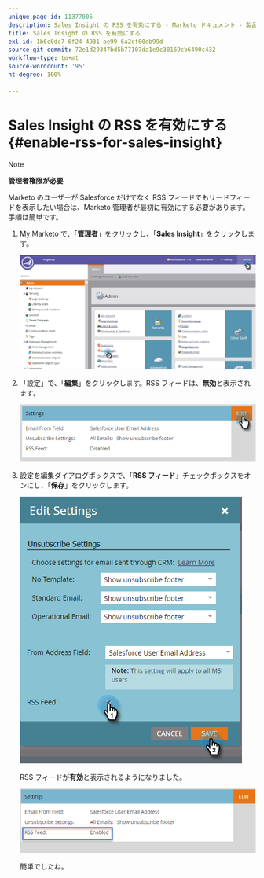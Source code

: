 ```yaml
---
unique-page-id: 11377005
description: Sales Insight の RSS を有効にする - Marketo ドキュメント - 製品ドキュメント
title: Sales Insight の RSS を有効にする
exl-id: 1b6c0dc7-6f24-4931-ae99-6a2cf00db99d
source-git-commit: 72e1d29347bd5b77107da1e9c30169cb6490c432
workflow-type: tm+mt
source-wordcount: '95'
ht-degree: 100%

---
```


# Sales Insight の RSS を有効にする {#enable-rss-for-sales-insight}

>[!NOTE]
>
>**管理者権限が必要**

Marketo のユーザーが Salesforce だけでなく RSS フィードでもリードフィードを表示したい場合は、Marketo 管理者が最初に有効にする必要があります。手順は簡単です。

1. My Marketo で、「**管理者**」をクリックし、「**Sales Insight**」をクリックします。

   ![](assets/set-up-rss-1-hands.png)

1. 「設定」で、「**編集**」をクリックします。RSS フィードは、**無効**&#x200B;と表示されます。

   ![](assets/rss-settings-tab.png)

1. 設定を編集ダイアログボックスで、「**RSS フィード**」チェックボックスをオンにし、「**保存**」をクリックします。

   ![](assets/rss-edit-settings-2-hands.png)

   RSS フィードが&#x200B;**有効**&#x200B;と表示されるようになりました。

   ![](assets/rss-final-box.png)

   簡単でしたね。
